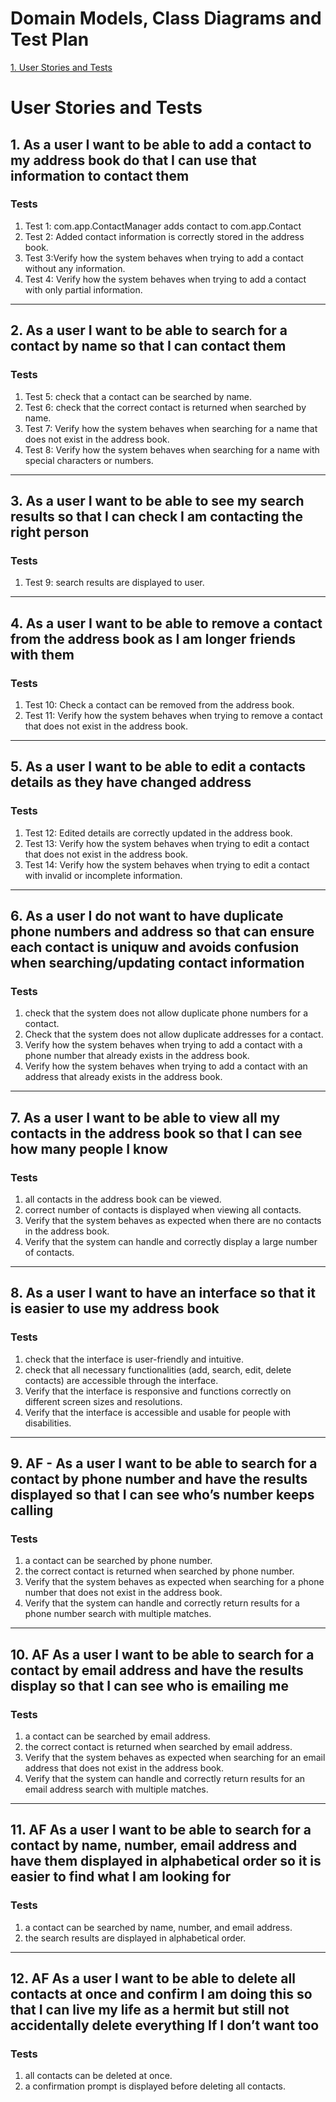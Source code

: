 # Domain Models, Class Diagrams and Test Plan

[1. User Stories and Tests](#user-stories-and-tests)

# User Stories and Tests

## 1. As a user I want to be able to add a contact to my address book do that I can use that information to contact them

### Tests
1. Test 1: com.app.ContactManager adds contact to com.app.Contact
2. Test 2: Added contact information is correctly stored in the address book.
3. Test 3:Verify how the system behaves when trying to add a contact without any information.
4. Test 4: Verify how the system behaves when trying to add a contact with only partial information.

---

## 2. As a user I want to be able to search for a contact by name so that I can contact them

### Tests
1. Test 5: check that a contact can be searched by name.
2. Test 6: check that the correct contact is returned when searched by name.
3. Test 7: Verify how the system behaves when searching for a name that does not exist in the address book.
4. Test 8: Verify how the system behaves when searching for a name with special characters or numbers.

---

## 3. As a user I want to be able to see my search results so that I can check I am contacting the right person

### Tests
1. Test 9: search results are displayed to user.

---

## 4. As a user I want to be able to remove a contact from the address book as I am longer friends with them

### Tests
1. Test 10: Check a contact can be removed from the address book.
2. Test 11: Verify how the system behaves when trying to remove a contact that does not exist in the address book.

---

## 5. As a user I want to be able to edit a contacts details as they have changed address

### Tests
1. Test 12: Edited details are correctly updated in the address book.
2. Test 13:  Verify how the system behaves when trying to edit a contact that does not exist in the address book.
3. Test 14: Verify how the system behaves when trying to edit a contact with invalid or incomplete information.

---

## 6. As a user I do not want to have duplicate phone numbers and address so that can ensure each contact is uniquw and avoids confusion when searching/updating contact information

### Tests
1. check that the system does not allow duplicate phone numbers for a contact.
2. Check that the system does not allow duplicate addresses for a contact.
3. Verify how the system behaves when trying to add a contact with a phone number that already exists in the address book.
4. Verify how the system behaves when trying to add a contact with an address that already exists in the address book.

---

## 7. As a user I want to be able to view all my contacts in the address book so that I can see how many people I know

### Tests
1. all contacts in the address book can be viewed.
2. correct number of contacts is displayed when viewing all contacts.
3. Verify that the system behaves as expected when there are no contacts in the address book.
4. Verify that the system can handle and correctly display a large number of contacts.

---

## 8. As a user I want to have an interface so that it is easier to use my address book

### Tests
1. check that the interface is user-friendly and intuitive.
2. check that all necessary functionalities (add, search, edit, delete contacts) are accessible through the interface.
3. Verify that the interface is responsive and functions correctly on different screen sizes and resolutions.
4. Verify that the interface is accessible and usable for people with disabilities.

---

## 9. AF - As a user I want to be able to search for a contact by phone number and have the results displayed so that I can see who’s number keeps calling

### Tests
1. a contact can be searched by phone number.
2. the correct contact is returned when searched by phone number.
3. Verify that the system behaves as expected when searching for a phone number that does not exist in the address book.
4. Verify that the system can handle and correctly return results for a phone number search with multiple matches.

---

## 10. AF As a user I want to be able to search for a contact by email address and have the results display so that I can see who is emailing me

### Tests
1. a contact can be searched by email address.
2. the correct contact is returned when searched by email address.
3. Verify that the system behaves as expected when searching for an email address that does not exist in the address book.
4. Verify that the system can handle and correctly return results for an email address search with multiple matches.
---

## 11. AF As a user I want to be able to search for a contact by name, number, email address and have them displayed in alphabetical order so it is easier to find what I am looking for

### Tests
1.  a contact can be searched by name, number, and email address.
2.  the search results are displayed in alphabetical order.
---

## 12. AF As a user I want to be able to delete all contacts at once and confirm I am doing this so that I can live my life as a hermit but still not accidentally delete everything If I don’t want too

### Tests
1.  all contacts can be deleted at once.
2.  a confirmation prompt is displayed before deleting all contacts.